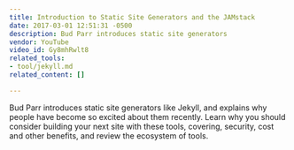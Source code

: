 ```yaml
---
title: Introduction to Static Site Generators and the JAMstack
date: 2017-03-01 12:51:31 -0500
description: Bud Parr introduces static site generators
vendor: YouTube
video_id: Gy8mhRwlt8
related_tools:
- tool/jekyll.md
related_content: []

---
```

Bud Parr introduces static site generators like Jekyll, and explains why people have become so excited about them recently. Learn why you should consider building your next site with these tools, covering, security, cost and other benefits, and review the ecosystem of tools.